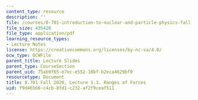 ```yaml
---
content_type: resource
description: ''
file: /courses/8-701-introduction-to-nuclear-and-particle-physics-fall-2020/f9d46566c4cb8fd1c232af2f9ceaf511_MIT8_701f20_lec1.3.pdf
file_size: 435428
file_type: application/pdf
learning_resource_types:
- Lecture Notes
license: https://creativecommons.org/licenses/by-nc-sa/4.0/
ocw_type: OCWFile
parent_title: Lecture Slides
parent_type: CourseSection
parent_uid: 75ab9f65-e7ec-e552-10bf-b2eca4629bf0
resourcetype: Document
title: 8.701 Fall 2020, Lecture 1.3. Ranges of Forces
uid: f9d46566-c4cb-8fd1-c232-af2f9ceaf511
---
```

